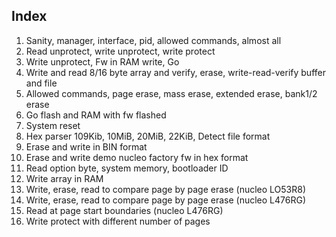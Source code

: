 ## Index
01. Sanity, manager, interface, pid, allowed commands, almost all
02. Read unprotect, write unprotect, write protect
03. Write unprotect, Fw in RAM write, Go
04. Write and read 8/16 byte array and verify, erase, write-read-verify buffer and file
05. Allowed commands, page erase, mass erase, extended erase, bank1/2 erase
06. Go flash and RAM with fw flashed
07. System reset
08. Hex parser 109Kib, 10MiB, 20MiB, 22KiB, Detect file format
09. Erase and write in BIN format
10. Erase and write demo nucleo factory fw in hex format 
11. Read option byte, system memory, bootloader ID
12. Write array in RAM
13. Write, erase, read to compare page by page erase (nucleo LO53R8)
14. Write, erase, read to compare page by page erase (nucleo L476RG)
15. Read at page start boundaries (nucleo L476RG)
16. Write protect with different number of pages
